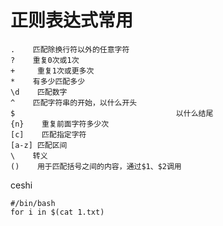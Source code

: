 # 正则表达式常用

```text
.    匹配除换行符以外的任意字符
?    重复0次或1次
+     重复1次或更多次
*    有多少匹配多少
\d    匹配数字
^    匹配字符串的开始，以什么开头
$                                    以什么结尾
{n}    重复前面字符多少次
[c]    匹配指定字符
[a-z] 匹配区间
\    转义
()    用于匹配括号之间的内容，通过$1、$2调用
```

ceshi 

```text
#/bin/bash
for i in $(cat 1.txt)
```



